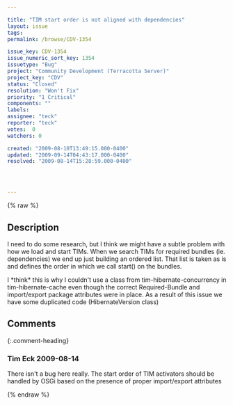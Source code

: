 ```yaml
---

title: "TIM start order is not aligned with dependencies"
layout: issue
tags: 
permalink: /browse/CDV-1354

issue_key: CDV-1354
issue_numeric_sort_key: 1354
issuetype: "Bug"
project: "Community Development (Terracotta Server)"
project_key: "CDV"
status: "Closed"
resolution: "Won't Fix"
priority: "1 Critical"
components: ""
labels: 
assignee: "teck"
reporter: "teck"
votes:  0
watchers: 0

created: "2009-08-10T13:49:15.000-0400"
updated: "2009-09-14T04:43:17.000-0400"
resolved: "2009-08-14T15:28:59.000-0400"




---
```


{% raw %}

## Description

<div markdown="1" class="description">

I need to do some research, but I think we might have a subtle problem with how we load and start TIMs. When we search TIMs for required bundles (ie. dependencies) we end up just building an ordered list. That list is taken as is and defines the order in which we call start() on the bundles. 

I \*think\* this is why I couldn't use a class from tim-hibernate-concurrency in tim-hibernate-cache even though the correct Required-Bundle and import/export package attributes were in place. As a result of this issue we have some duplicated code (HibernateVersion class)


</div>

## Comments


{:.comment-heading}
### **Tim Eck** <span class="date">2009-08-14</span>

<div markdown="1" class="comment">

There isn't a bug here really. The start order of TIM activators should be handled by OSGi based on the presence of proper import/export attributes


</div>



{% endraw %}
